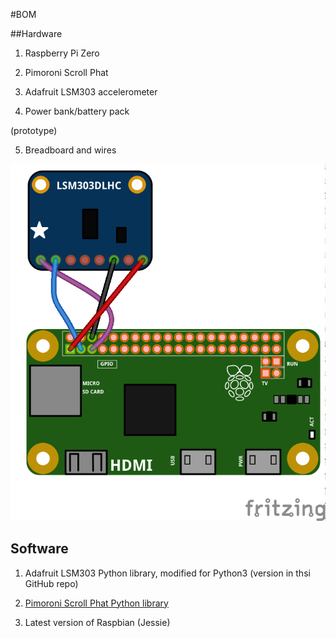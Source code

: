 #BOM

##Hardware

1) Raspberry Pi Zero

2) Pimoroni Scroll Phat

3) Adafruit LSM303 accelerometer

4) Power bank/battery pack

(prototype)

5) Breadboard and wires

![Circuit](pedometer_bb.png)

## Software

1) Adafruit LSM303 Python library, modified for Python3 (version in thsi GitHub repo)

2) [Pimoroni Scroll Phat Python library](https://github.com/pimoroni/scroll-phat)

3) Latest version of Raspbian (Jessie) 